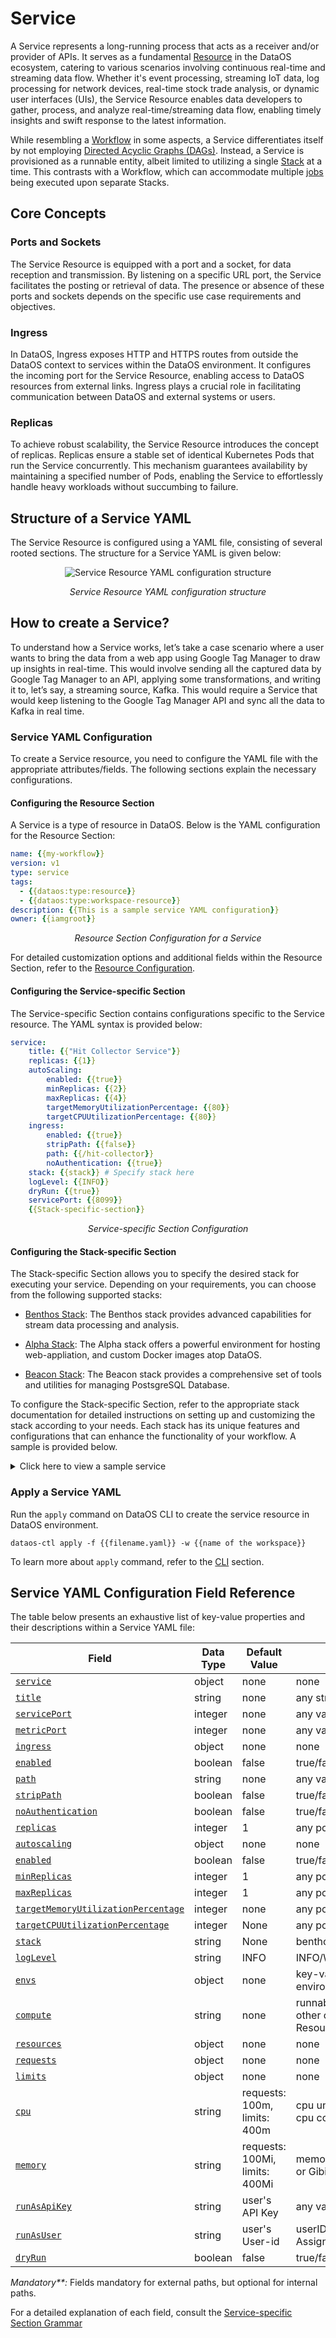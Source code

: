 # Service

A Service represents a long-running process that acts as a receiver and/or provider of APIs. It serves as a fundamental [Resource](../resources.md) in the DataOS ecosystem, catering to various scenarios involving continuous real-time and streaming data flow. Whether it's event processing, streaming IoT data, log processing for network devices, real-time stock trade analysis, or dynamic user interfaces (UIs), the Service Resource enables data developers to gather, process, and analyze real-time/streaming data flow, enabling timely insights and swift response to the latest information.

While resembling a [Workflow](./workflow.md) in some aspects, a Service differentiates itself by not employing [Directed Acyclic Graphs (DAGs)](./workflow.md#workflows-and-directed-acyclic-graphs-dags). Instead, a Service is provisioned as a runnable entity, albeit limited to utilizing a single [Stack](./stacks.md) at a time. This contrasts with a Workflow, which can accommodate multiple [jobs](./workflow.md#workflows-and-directed-acyclic-graphs-dags) being executed upon separate Stacks.

## Core Concepts

### **Ports and Sockets**

The Service Resource is equipped with a port and a socket, for data reception and transmission. By listening on a specific URL port, the Service facilitates the posting or retrieval of data. The presence or absence of these ports and sockets depends on the specific use case requirements and objectives.

### **Ingress**

In DataOS, Ingress exposes HTTP and HTTPS routes from outside the DataOS context to services within the DataOS environment. It configures the incoming port for the Service Resource, enabling access to DataOS resources from external links. Ingress plays a crucial role in facilitating communication between DataOS and external systems or users.

### **Replicas**

To achieve robust scalability, the Service Resource introduces the concept of replicas. Replicas ensure a stable set of identical Kubernetes Pods that run the Service concurrently. This mechanism guarantees availability by maintaining a specified number of Pods, enabling the Service to effortlessly handle heavy workloads without succumbing to failure.


## Structure of a Service YAML

The Service Resource is configured using a YAML file, consisting of several rooted sections. The structure for a Service YAML is given below:

<center>

![Service Resource YAML configuration structure](./service/service_yaml.png)

</center>


<center>

<i>Service Resource YAML configuration structure</i>

</center>

## How to create a Service?

To understand how a Service works, let’s take a case scenario where a user wants to bring the data from a web app using Google Tag Manager to draw up insights in real-time. This would involve sending all the captured data by Google Tag Manager to an API, applying some transformations, and writing it to, let’s say, a streaming source, Kafka. This would require a Service that would keep listening to the Google Tag Manager API and sync all the data to Kafka in real time.


### **Service YAML Configuration**

To create a Service resource, you need to configure the YAML file with the appropriate attributes/fields. The following sections explain the necessary configurations.

#### **Configuring the Resource Section**

A Service is a type of resource in DataOS. Below is the YAML configuration for the Resource Section:
```yaml
name: {{my-workflow}}
version: v1 
type: service 
tags: 
  - {{dataos:type:resource}}
  - {{dataos:type:workspace-resource}}
description: {{This is a sample service YAML configuration}}
owner: {{iamgroot}}
```
<center><i>Resource Section Configuration for a Service</i></center>

For detailed customization options and additional fields within the Resource Section, refer to the [Resource Configuration](../resources/resource_grammar.md).

#### **Configuring the Service-specific Section**

The Service-specific Section contains configurations specific to the Service resource. The YAML syntax is provided below:

```yaml
service: 
    title: {{"Hit Collector Service"}}
    replicas: {{1}}
    autoScaling: 
        enabled: {{true}}
        minReplicas: {{2}}
        maxReplicas: {{4}}
        targetMemoryUtilizationPercentage: {{80}}
        targetCPUUtilizationPercentage: {{80}}
    ingress: 
        enabled: {{true}}
        stripPath: {{false}}
        path: {{/hit-collector}}
        noAuthentication: {{true}}
    stack: {{stack}} # Specify stack here
    logLevel: {{INFO}}
    dryRun: {{true}}
    servicePort: {{8099}}
    {{Stack-specific-section}}
```
<center><i>Service-specific Section Configuration</i></center>

#### **Configuring the Stack-specific Section**

The Stack-specific Section allows you to specify the desired stack for executing your service. Depending on your requirements, you can choose from the following supported stacks:

- [Benthos Stack](./stacks/benthos.md): The Benthos stack provides advanced capabilities for stream data processing and analysis.

- [Alpha Stack](./stacks/alpha.md): The Alpha stack offers a powerful environment for hosting web-appliation, and custom Docker images atop DataOS.

- [Beacon Stack](./stacks/beacon.md): The Beacon stack provides a comprehensive set of tools and utilities for managing PostsgreSQL Database.

To configure the Stack-specific Section, refer to the appropriate stack documentation for detailed instructions on setting up and customizing the stack according to your needs. Each stack has its unique features and configurations that can enhance the functionality of your workflow. A sample is provided below.

<details>
<summary>
Click here to view a sample service
</summary>

The sample service ingests product data from the thirdparty01 depot and store it in the icebase depot. This workflow leverages the Flare stack to efficiently execute the necessary data ingestion tasks. The provided YAML code snippet outlines the configuration and specifications of this workflow.

**Sample Stack-specific Section for Benthos Stack**

<center><i>Sample Stack-specific Section Configuration for Benthos</i></center>

<center>

<a href="./service/blank_diagram.svg"><img src="./service/blank_diagram.svg" alt="Blank Diagram"></a>


<i> Diagrammatic Representation of Above Service </i>

</center>



```yaml
name: my-workflow
version: v1 
type: service 
tags: 
  - dataos:type:resource
  - dataos:type:workspace-resource
description: This is a sample service YAML configuration
owner: iamgroot
service: 
    title: "Hit Collector Service" 
    replicas: 1 
    autoScaling: 
        enabled: true
        minReplicas: 2
        maxReplicas: 4
        targetMemoryUtilizationPercentage: 80
        targetCPUUtilizationPercentage: 80
    ingress: 
        enabled: true
        stripPath: false
        path: /hit-collector
        noAuthentication: true
    stack: benthos 
    logLevel: INFO
    dryRun: true
    servicePort: 8099
    benthos:
        # Input (From Google Tag Manager API)
        input:
            http_server:
            address: 0.0.0.0:8099
            path: /hit-collector
            allowed_verbs:
                - POST
            timeout: 5s
            processors:
            - log:
                level: INFO
                message: hit collector - received hit...

        # Pipeline (Processing)
        pipeline:
            processors:
            - log:
                level: DEBUG
                message: processing message...
            - log:
                level: DEBUG
                message: ${! meta() }
            - bloblang: meta status_code = 200
            - for_each:
            - conditional:
                condition:
                    type: processor_failed
                processors:
                - log:
                    level: ERROR
                    message: 'Schema validation failed due to: ${!error()}'
                - bloblang: meta status_code = 400
                - log:
                    level: DEBUG
                    message: ${! meta() }
                - bloblang: |
                    root.payload = this.string().encode("base64").string()
                    root.received_at = timestamp("2006-01-02T15:04:05.000Z")
                    root.metadata = meta()
                    root.id = uuid_v4()
            - log:
                level: DEBUG
                message: processing message...complete
            threads: 1

        # Output (Into Kafka Depot)
        output:
            broker:
            outputs:
            - broker:
                outputs:
                - type: dataos_depot
                    plugin:
                    address: dataos://kafkapulsar:default/gtm_hits_dead_letter01
                    metadata:
                        type: STREAM
                        description: The GTM Hit Error Data Stream
                        format: json
                        schema: '{"type":"record","name":"default","namespace":"default","fields":[]}'
                        tags:
                        - hit
                        - gtm
                        - stream
                        - error-stream
                        - dead-letter
                        title: GTM Hit Error Stream
                - type: sync_response
                pattern: fan_out
                processors:
                - bloblang: root = if !errored() { deleted() }
            - broker:
                outputs:
                - type: dataos_depot
                    plugin:
                    address: dataos://kafkapulsar:default/gtm_hits01
                    metadata:
                        type: STREAM
                        description: The GTM Hit Data Stream
                        format: json
                        schema: '{"type":"record","name":"default","namespace":"default","fields":[]}'
                        tags:
                        - hit
                        - gtm
                        - event
                        - stream
                        title: GTM Hit Stream
                - type: sync_response
                pattern: fan_out
                processors:
                - bloblang: root = if errored() { deleted() }
            pattern: fan_out
```
</details>

### **Apply a Service YAML**

Run the `apply` command on DataOS CLI to create the service resource in DataOS environment.

```shell
dataos-ctl apply -f {{filename.yaml}} -w {{name of the workspace}}
```

To learn more about `apply` command, refer to the [CLI](../interfaces/cli/command_reference.md) section.

## Service YAML Configuration Field Reference

The table below presents an exhaustive list of key-value properties and their descriptions within a Service YAML file:

<center>

| Field | Data Type | Default Value | Possible Value | Requirement |
| --- | --- | --- | --- | --- |
| [`service`](./service/service_specific_section_grammar.md#service)| object | none | none | mandatory |
| [`title`](./service/service_specific_section_grammar.md#title) | string | none | any string | optional |
| [`servicePort`](./service/service_specific_section_grammar.md#serviceport) | integer | none | any valid service port | optional |
| [`metricPort`](./service/service_specific_section_grammar.md#metricport) | integer | none | any valid metric port | optional |
| [`ingress`](./service/service_specific_section_grammar.md#ingress) | object | none | none | mandatory**  |
| [`enabled`](./service/service_specific_section_grammar.md#enabled) | boolean | false | true/false | mandatory** |
| [`path`](./service/service_specific_section_grammar.md#path) | string | none | any valid path | mandatory** |
| [`stripPath`](./service/service_specific_section_grammar.md#strippath) | boolean | false | true/false | mandatory** |
| [`noAuthentication`](./service/service_specific_section_grammar.md#noauthentication) | boolean | false | true/false | optional |
| [`replicas`](./service/service_specific_section_grammar.md#replicas) | integer | 1 | any positive integer | optional  |
| [`autoscaling`](./service/service_specific_section_grammar.md#autoscaling) | object | none | none | optional |
| [`enabled`](./service/service_specific_section_grammar.md#enabled-1) | boolean | false | true/false | optional |
| [`minReplicas`](./service/service_specific_section_grammar.md#minreplicas) | integer | 1 | any positive integer | optional  |
| [`maxReplicas`](./service/service_specific_section_grammar.md#maxreplicas) | integer | 1 | any positive integer | optional  |
| [`targetMemoryUtilizationPercentage`](./service/service_specific_section_grammar.md#targetmemoryutilizationpercentage) | integer | none | any positive integer | optional  |
| [`targetCPUUtilizationPercentage`](./service/service_specific_section_grammar.md#targetcpuutilizationpercentage) | integer | None | any positive integer | optional  |
| [`stack`](./service/service_specific_section_grammar.md#stack) | string | None | benthos/alpha/beacon | mandatory |
| [`logLevel`](./service/service_specific_section_grammar.md#loglevel) | string | INFO | INFO/WARN/DEBUG/ERROR | optional |
| [`envs`](./service/service_specific_section_grammar.md#envs) | object | none | key-value pairs of environment variables | optional |
| [`compute`](./service/service_specific_section_grammar.md#compute) | string | none | runnable-default or any other custom Compute Resource | mandatory |
| [`resources`](./service/service_specific_section_grammar.md#resources) | object | none | none | optional  |
| [`requests`](./service/service_specific_section_grammar.md#requests) | object | none | none | optional  |
| [`limits`](./service/service_specific_section_grammar.md#limits) | object | none | none | optional  |
| [`cpu`](./service/service_specific_section_grammar.md#cpu) | string | requests: 100m, limits: 400m | cpu units in milliCPU(m) or cpu core | optional  |
| [`memory`](./service/service_specific_section_grammar.md#memory) | string | requests: 100Mi, limits: 400Mi | memory in Mebibytes(Mi) or Gibibytes(Gi) | optional  |
| [`runAsApiKey`](./service/service_specific_section_grammar.md#runasapikey) | string | user's API Key | any valid DataOS API Key | Optional  |
| [`runAsUser`](./service/service_specific_section_grammar.md#runasuser) | string | user's User-id | userID of Use-Case Assignee | optional  |
| [`dryRun`](./service/service_specific_section_grammar.md#dryrun) | boolean | false | true/false | optional |

</center>


<i>Mandatory**:</i> Fields mandatory for external paths, but optional for internal paths.

For a detailed explanation of each field, consult the [Service-specific Section Grammar](./service/service_specific_section_grammar.md)